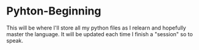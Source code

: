 # Pyhton-Beginning

This will be where I'll store all my python files as I relearn and hopefully master the language. It will be updated each time I finish a "session" so to speak.
